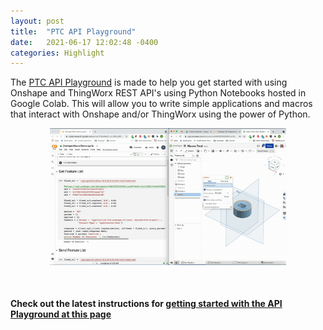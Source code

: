 ```yaml
---
layout: post
title:  "PTC API Playground"
date:   2021-06-17 12:02:48 -0400
categories: Highlight
---
```


<div class="container">
The <a href="https://github.com/PTC-Education/PTC-API-Playground">PTC API Playground</a> is made to help you get started with using Onshape and ThingWorx REST API's using Python Notebooks hosted in Google Colab. This will allow you to write simple applications and macros that interact with Onshape and/or ThingWorx using the power of Python.
</div>
<div class="container">
            <p style="text-align:center"><img src="/resources/OnshapeColab.gif" width="75%" alt="Onshape Colab Demo" margin="0px 0px 100px 0px"/></p>
</div>
<br>

<h4>Check out the latest instructions for <a href="https://ptc-education.github.io/docs/integrations/apiplayground">getting started with the API Playground at this page</a></h4>